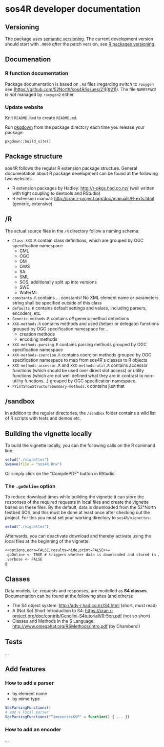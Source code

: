 # sos4R developer documentation

## Versioning

The package uses [semantic versioning](https://semver.org/).
The current development version should start with `.9000` _after_ the patch version, see [R packages versioning](http://r-pkgs.had.co.nz/description.html#version).

## Documenation

### R function documentation

Package documentation is based on `.Rd` files (regarding switch to `roxygen` see [https://github.com/52North/sos4R/issues/21](#21)).
The file `NAMESPACE` is _not_ managed by `roxygen2` either.

### Update website

Knit `README.Rmd` to create `README.md`.

Run [pkgdown](https://pkgdown.r-lib.org/) from the package directory each time you release your package:

```{r, eval = FALSE}
pkgdown::build_site()
```

## Package structure

sos4R follows the regular R extension package structure. General documentation about R package development can be found at the following two websites.

* R extension packages by Hadley: http://r-pkgs.had.co.nz/ (well written with tight coupling to devtools and RStudio)
* R extension manual: http://cran.r-project.org/doc/manuals/R-exts.html (generic, extensive)

## /R

The actual source files in the ``/R`` directory follow a naming schema:

* ``Class-XXX.R`` contain class definitions, which are grouped by OGC specification namespace
  * GML
  * OGC
  * OM
  * OWS
  * SA
  * SML
  * SOS, additionally split up into versions
  * SWE
  * WaterML
* ``constants.R`` contains ... constants! No XML element name or parameters string shall be specified outside of this class
* ``defaults.R`` contains default settings and values, including parsers, encoders, etc.
* ``Generic-methods.R`` contains _all_ generic method definitions
* ``XXX-methods.R`` contains methods and used (helper or delegate) functions grouped by OGC specification namespace for...
  * creation methods
  * encoding methods
* ``XXX-methods-parsing.R`` contains parsing methods grouped by OGC specification namespace 
* ``XXX-methods-coercion.R`` contains coercion methods grouped by OGC specification namespace to map from sos4R's classes to R objects
* ``XXX-methods-accessor.R`` and ``XXX-methods-util.R`` contains accessor functions (which should be used over direct slot access) or utility functions (which are not well defined what they are in contrast to non-utility functions...) grouped by OGC specification namespace
* ``PrintShowStructureSummary-methods.R`` contains just that


## /sandbox

In addition to the regular directories, the ``/sandbox`` folder contains a wild list of R scripts with tests and demos etc.

## Building the vignette locally

To build the vignette locally, you can the following calls on the R command line:

```r
setwd("./vignettes")
Sweave(file = "sos4R.Rnw")
```

Or simply click on the "CompilePDF" button in RStudio

### The ``.goOnline`` option

To reduce download times while building the vignette it can store the responses of the required requests in local files and create the vignette based on these files. By the default, data is downloaded from the 52°North testbed SOS, and this must be done at least once after checking out the project. For this you must set your working directory to ``sos4R/vignettes``:

```r
setwd("./vignettes")
```

Afterwards, you can deactivate download and thereby activate using the local files at the beginning of the vignette:

```tex
<<options,echo=FALSE,results=hide,print=FALSE>>= 
.goOnline <- TRUE # triggers whether data is downloaded and stored in /vignettes folder
.verbose <- FALSE
@

```

## Classes

Data models, i.e. requests and responses, are modelled as **S4 classes**. Documentation can be found at the following sites (and others):

* The S4 object system: http://adv-r.had.co.nz/S4.html (short, must read)
* A (Not So) Short Introduction to S4: https://cran.r-project.org/doc/contrib/Genolini-S4tutorialV0-5en.pdf (not so short)
* Classes and Methods in the S Language: http://www.omegahat.org/RSMethods/Intro.pdf (by Chambers!)

## Tests

...

## Add features

### How to add a parser

* by element name
* by mime type

```r
SosParsingFunctions()
# add a local parser
SosParsingFunctions("TimeseriesKVP" = function() { ... })
```

### How to add an encoder

...